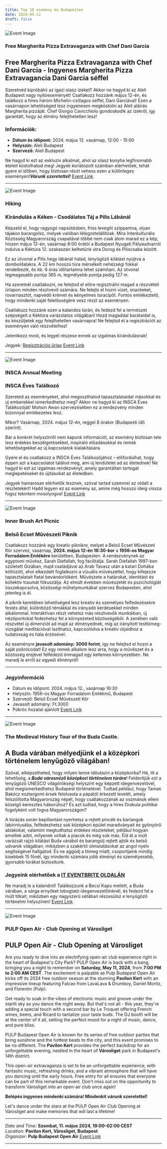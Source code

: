 ```yaml
---
title: Top 10 esemény ma Budapesten
date: 2024-05-12
draft: false
---
```


![Event Image](https://scontent-fra3-1.xx.fbcdn.net/v/t39.30808-6/438159593_122120156576268419_5961121780385100112_n.jpg?stp=dst-jpg_s960x960&_nc_cat=103&ccb=1-7&_nc_sid=5f2048&_nc_ohc=KwADFBOjKPUQ7kNvgEAWp0U&_nc_ht=scontent-fra3-1.xx&oh=00_AYCQ-5iM4qelaSUusESVgXot6DNTr6-bg9IaAsFFCN4Wcg&oe=664606F0)

 ### Free Margherita Pizza Extravaganza with Chef Dani Garcia

## Free Margherita Pizza Extravaganza with Chef Dani Garcia - Ingyenes Margherita Pizza Extravagancia Dani Garcia séffel

Szeretnéd kipróbálni az igazi olasz ízeket? Akkor ne hagyd ki az Alelí Budapest nagy nyitóeseményét! Csatlakozz hozzánk május 12-én, és találkozz a híres három Michelin-csillagos séffel, Dani Garcíával! Ezen a vasárnapon lehetőséged lesz ingyenesen megkóstolni az Alelí aláírás Margherita pizzáját. Chef Giorgio Cavicchiolo gondoskodik az ízekről, így garantált, hogy az élmény felejthetetlen lesz!

### Információk:
- **Dátum és időpont:** 2024. május 12. vasárnap, 12:00 - 15:00
- **Helyszín:** Alelí Budapest
- **Szervező:** Alelí Budapest

Ne hagyd ki ezt az exkluzív alkalmat, ahol az olasz konyha legfinomabb ételeit kóstolhatod meg! Jegyek korlátozott számban elérhetőek, tehát gyere el időben, hogy biztosan részt vehess ezen a különleges eseményen!***Várunk szeretettel!***
[Event Link](https://facebook.com/events/805072641115574)

---
![Event Image](https://scontent-fra5-2.xx.fbcdn.net/v/t39.30808-6/438159454_457896130129506_4139803164851793739_n.jpg?stp=dst-jpg_p180x540&_nc_cat=109&ccb=1-7&_nc_sid=5f2048&_nc_ohc=UTg7TpdQuwQQ7kNvgFBJUbA&_nc_ht=scontent-fra5-2.xx&oh=00_AYC5KH6TCFDGH8_AqVaQ_KAqqiceqM9KdVPAXDY5OGeLhg&oe=664601BF)

 ### Hiking

### Kirándulás a Kéken - Csodálatos Táj a Pilis Lábánál

Képzeld el, hogy ragyogó napsütésben, friss levegőt szippantva, olyan tájakon barangolsz, melyek valóban lélegzetelállítóak. Mira Interkulturális Közösség Magyarország csapatával többé nem csak álom marad ez a kép, hiszen május 12-én, vasárnap 8:00 órától a Budapest Nyugati Pályaudvarról indulva a Kéktúra 12. szakaszán kelhetünk útra Dorog és Piliscsaba között.

Ez az útvonal a Pilis hegy lábánál halad, lenyűgöző kilátást nyújtva a domboldalakra. A 22 km hosszú túra mérsékelt nehézségi fokkal rendelkezik, és kb. 6 órás időtartamra lehet számítani. Az útvonal legmagasabb pontja 365 m, legmélyebb pontja pedig 127 m.

Ha szeretnél csatlakozni, ne felejtsd el előre regisztrálni magad a részvételi űrlapon minden résztvevő számára. Ne felejts el hozni vizet, snackeket, rovarriasztót, napvédő krémet és kényelmes túracipőt. Fontos emlékeztető, hogy mindenki saját felelősségére vesz részt az eseményen.

Csatlakozz hozzánk ezen a kalandos túrán, és fedezd fel a természet szépségeit a Kéktúra varázslatos világában! Hozd magaddal barátaidat is, és készüljetek egy felejthetetlen vasárnapra! Ne felejtsd el a regisztrációt az eseményen való részvételhez!

Jelentkezz most, és legyél részese ennek az izgalmas kirándulásnak!

Jegyek: [Regisztrációs űrlap](https://forms.gle/QJvGeQVRzAqRkYT28)
[Event Link](https://facebook.com/events/803786411634094)

---
![Event Image](https://scontent-fra5-1.xx.fbcdn.net/v/t39.30808-6/420175309_10168643208230515_6432960381059024773_n.jpg?stp=dst-jpg_p960x960&_nc_cat=110&ccb=1-7&_nc_sid=5f2048&_nc_ohc=RZeq9QsUaqoQ7kNvgFjSwGm&_nc_ht=scontent-fra5-1.xx&oh=00_AYBWBZuYC9BEWt61iz6Dax2COhqJYRWeU4fZnQRdfQPhrw&oe=66462BD1)

 ### INSCA Annual Meeting 

### INSCA Éves Találkozó

Szereted az eseményeket, ahol megoszthatod tapasztalataidat másokkal és új emberekkel ismerkedhetsz meg? Akkor ne hagyd ki az INSCA Éves Találkozóját! Mohsin Awan szervezésében ez a rendezvény minden bizonnyal emlékezetes lesz.

Mikor? Vasárnap, 2024. május 12-én, reggel 8 órakor (Budapesti idő szerint).

Bár a konkrét helyszínről nem kapunk információt, az esemény biztosan tele lesz érdekes beszélgetésekkel, inspiráló előadásokkal és remek lehetőségekkel az új kapcsolatok kialakítására.

Gyere el és csatlakozz a INSCA Éves Találkozójához – előfordulhat, hogy éppen azt a kapcsolatot találod meg, ami új lendületet ad az életednek! Ne hagyd ki ezt az izgalmas rendezvényt, amely garantáltan tartogat meglepetéseket és újításokat az életedben.

Jegyek hamarosan elérhetők lesznek, szóval tartsd szemmel az oldalt a részletekért! Hadd legyen ez az esemény az, amire még hosszú ideig vissza fogsz tekinteni mosolyogva!
[Event Link](https://facebook.com/events/765251275284417)

---
![Event Image](https://scontent-fra5-2.xx.fbcdn.net/v/t39.30808-6/441246258_352990917791878_2585069087716118463_n.jpg?stp=dst-jpg_s960x960&_nc_cat=109&ccb=1-7&_nc_sid=5f2048&_nc_ohc=zrdcVQo1BpkQ7kNvgFxtiRn&_nc_ht=scontent-fra5-2.xx&oh=00_AYAWyZYn-qCgjY-oMCxaGQMAC5GbMvupAQrVZz8J7xujsA&oe=66461601)

 ### Inner Brush Art Picnic 

### Belső Ecset Művészeti Piknik

Csatlakozz hozzánk egy kreatív piknikre, melyet a Belső Ecset Művészeti Kör szervez, vasárnap, **2024. május 12-én 16:30-kor** a **1956-os Magyar Forradalom Emlékére** kerületben, Budapesten. A rendezvénynek az egyptomi művész, Sarah Diefallah, fog facilitálja. Sarah Diefallah 1997-ben született Gizában, majd családjával az Arab Tavasz után a katari Dohába költözött, ahol elkezdett foglalkozni a vizuális művészettel, hogy kifejezze tapasztalatait fiatal bevándorlóként. Művészete a határokat, identitást és kollektív traumát fókuszálja. Az elmúlt években művészetét és pszichológiát összekapcsolva, közösségi műhelymunkákat szervez Budapesten, ahol jelenleg is él.

A piknik keretében lehetőséged lesz kreatív és személyes felfedezésekre festés által, különböző témákkal és irányadó kérdésekkel minden alkalommal. Interaktívan részt vehetsz más résztvevők munkáiban, új nézőpontokat fedezhetsz fel a környezeted közösségéből. A zenében való részvétel új dimenziót ad majd az élményednek, míg az irányított testtömeg-vizsgálat meditációval lazíthatsz, kapcsolódva a kreatív útjaidhoz a tudatosság és hála érzésével.

Az eseményre **javasolt adomány: 3000 forint**, így ne felejtsd el hozni a saját pokrócodat! Ez egy remek alkalom lesz arra, hogy a művészet és a közösség erejével felfedezd önmagad egy kellemes környezetben. Ne maradj le erről az egyedi élményről!

---
### Jegyinformáció
- Dátum és időpont: 2024. május 12., vasárnap 16:30
- Helyszín: 1956-os Magyar Forradalom Emlékmű, Budapest
- Szervező: Belső Ecset Művészeti Kör
- Javasolt adomány: Ft.3000
- Pokróc hozatal ajánlott
[Event Link](https://facebook.com/events/2174007896331122)

---
![Event Image](https://scontent-fra3-1.xx.fbcdn.net/v/t39.30808-6/420339065_965441268394208_4168472946600349955_n.jpg?stp=dst-jpg_p720x720&_nc_cat=108&ccb=1-7&_nc_sid=5f2048&_nc_ohc=Lbx_6ZWj_A4Q7kNvgEf6_Eh&_nc_ht=scontent-fra3-1.xx&oh=00_AYAPakvqwugc0Z2ZB5JA08uZFIzmepCZTmTuINHXw7ctZA&oe=6645F7BF)

 ### The Medieval History Tour of the Buda Castle.

## A Buda várában mélyedjünk el a középkori történelem lenyűgöző világában!

Szóval, elképzelheted, hogy milyen lenne időutazni a középkorba? Hé, itt a lehetőség, a ***Buda városnéző középkori történelem túrára***! Felderítjük ezt a lenyűgöző UNESCO világörökségi helyszínt egy képzett idegenvezetővel, ahol megismerkedhetsz Budapest történetével. Tudtad például, hogy Tamas Bakócz esztergomi érsek felolvasta a pápától érkezett levelét, amely felszólította Magyarország népét, hogy csatlakozzanak az oszmánok elleni közelgő keresztes háborúhoz? És azt tudtad, hogy a híres Drakula politikai fogolyként volt fogva Magyarországon?

A túrázás során bepillantást nyerhetsz a rejtett pincék és barlangok labirintusába, felfedezhetsz sok középkori épület maradványait és gyönyörű ablakokat, valamint megtudhatsz érdekes részleteket, például hogyan emeltek adót, milyenek voltak a piacok és még sok más. Éld át a múlt varázsát rajzó kilátást Buda várából és barangolj rejtett ajtók és belső udvarok világában, miközben a szakértő útmutatásokat az angol nyelv segítségével hallgatod. És ne aggódj a tömeg miatt, csoportjaink mindig kisebbek 15 főnél, így mindenki számára jobb élményt és személyesebb, gyorsabb túrákat biztosítunk.

### Jegyeink elérhetőek a [IT EVENTBRITE OLDALÁN](https://www.example.com)

Ne maradj le a kalandról! Találkozzunk a Becsi Kapu mellett, a Buda várában, a sárga ernyőket lobogtató idegenvezetőinknél, és fedezd fel a múlt titkait, miközben egy nagyszerű sétában részesülsz e lenyűgöző történelmi helyszínen!
[Event Link](https://facebook.com/events/753985346707194)

---
![Event Image](https://scontent-fra3-1.xx.fbcdn.net/v/t39.30808-6/437718759_771444818416409_3629499897722915449_n.jpg?stp=dst-jpg_s960x960&_nc_cat=105&ccb=1-7&_nc_sid=5f2048&_nc_ohc=BDrNFucHtU4Q7kNvgH3wWNT&_nc_ht=scontent-fra3-1.xx&oh=00_AYDrFzQKImvgEKcEnp3GgmPWkq0Fu3o5k1nQKxJzD3he9w&oe=6645FB3B)

 ### PULP Open Air - Club Opening at Városliget

## PULP Open Air - Club Opening at Városliget

Are you ready to dive into an electrifying open-air club experience right in the heart of Budapest's City Park? PULP Open Air is back with a bang, bringing you a night to remember on **Saturday, May 11, 2024**, from **7:00 PM to 2:00 AM CEST**. The excitement is palpable as Pulp Budapest Open Air kicks off its 2024 free outdoor season at the stunning **Pavilon Kert** with an impressive lineup featuring Falcao from LavaLava & Drumboy, Daniel Moritz, and Florentin (Pulp).

Get ready to soak in the vibes of electronic music and groove under the starlit sky as you dance the night away. But that's not all - this year, they're adding a special touch with a second bar by Le Troquet offering French wines, beers, and Ricard to tantalize your taste buds. The DJ booth will be at the center of it all, setting the perfect mood for a night of music, dance, and pure bliss.

PULP Budapest Open Air is known for its series of free outdoor parties that bring sunshine and the hottest beats to the city, and this event promises to be no different. The **Pavilon Kert** provides the perfect backdrop for an unforgettable evening, nestled in the heart of **Városliget** park in Budapest's 14th district.

This open-air extravaganza is set to be an unforgettable experience, with fantastic music, refreshing drinks, and a vibrant atmosphere that will have you dancing until the early hours. Free entry for all ensures that everyone can be part of this remarkable event. Don't miss out on the opportunity to transform Városliget into an open-air club once again!

**Belépés ingyenes mindenki számára! Mindenkit várunk szeretettel!**

Let's dance under the stars at the PULP Open Air Club Opening at Városliget and make memories that will last a lifetime!

---
*Date and Time:* **Szombat, 11. május 2024, 19:00–02:00 CEST**  
*Location:* **Pavilon Kert, Városliget, Budapest**  
*Organizer:* **Pulp Budapest Open Air**
[Event Link](https://facebook.com/events/1821409158360390)

---
